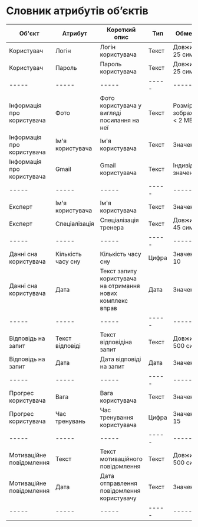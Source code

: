 # Словник атрибутів об’єктів
| Об'єкт | Атрибут| Короткий опис | Тип | Обмеження |
|------------|------------|------------|------------|------------|
|Користувач  | Логін | Логін користувача | Текст  |Довжина < 25 символів |
| Користувач  | Пароль | Пароль користувача | Текст  | Довжина < 25 символів |
| ----- |----- | ----- | ----- | -----  |
|Інформація про користувача | Фото | Фото користувача у вигляді посилання на неї |Текст | Розмір зображення < 2 МБ  |
| Інформація про користувача  | Ім'я користувача  | Ім'я користувача |Текст| Значення > 5  |
| Інформація про користувача  | Gmail | Gmail користувача | Текст | Індивідуальне значення |
 |----- |----- | ----- | ----- | -----  |
| Експерт| Ім'я користувача| Ім'я користувача  | Текст  | Значення > 5 |
| Експерт |Спеціалізація | Спеціалізація тренера | Текст | Довжина < 45 символів |
 |----- |----- | ----- | ----- | -----  |
| Данні сна користувача | Кількість часу сну |Кількість часу сну   | Цифра  | Значення > 10 |
| Данні сна користувача| Дата| Текст запиту користувача на отримання нових комплекс вправ | Дата  | Значення > 0|
|----- |----- | ----- | ----- | -----  |
| Відповідь на запит |Текст відповіді | Текст відповідіна запит | Текст  |Довжина < 500 символів|
| Відповідь на запит | Дата | Дата відповіді на запит | Дата  |Значення > 0|
|----- |----- | ----- | ----- | -----  |
| Прогрес користувача| Вага| Вага користувача| Текст  |Значення > 0|
| Прогрес користувача | Час тренувань|Час тренування користувача | Цифра | Значення > 15 |
|----- |----- | ----- | ----- | -----  |
| Мотиваційне повідомлення| Текст | Текст мотиваційного повідомлення | Текст  | Довжина < 500 символів |
| Мотиваційне повідомлення | Дата|Дата отправлення повідомлення користувачу | Текст  | Значення > 0 |
|----- |----- | ----- | ----- | -----  |

